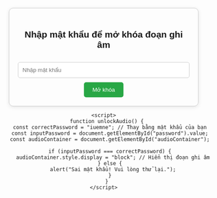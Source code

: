 <!DOCTYPE html>
  <html lang="en">
  <head>
    <meta charset="UTF-8">
    <meta name="viewport" content="width=device-width, initial-scale=1.0">
    <title>Mở khóa đoạn ghi âm</title>
    <style>
      body {
        font-family: Arial, sans-serif;
        text-align: center;
        margin-top: 50px;
      }
      .container {
        max-width: 400px;
        margin: auto;
        padding: 20px;
        border: 1px solid #ccc;
        border-radius: 10px;
        box-shadow: 0 2px 10px rgba(0, 0, 0, 0.1);
      }
      input[type="password"] {
        width: 100%;
        padding: 10px;
        margin: 10px 0;
        border: 1px solid #ccc;
        border-radius: 5px;
      }
      button {
        padding: 10px 20px;
        border: none;
        background-color: #28a745;
        color: white;
        border-radius: 5px;
        cursor: pointer;
      }
      button:hover {
        background-color: #218838;
      }
      .audio-container {
        display: none;
        margin-top: 20px;
      }
    </style>
  </head>
  <body>
    <div class="container">
      <h2>Nhập mật khẩu để mở khóa đoạn ghi âm</h2>
      <input type="password" id="password" placeholder="Nhập mật khẩu">
      <button onclick="unlockAudio()">Mở khóa</button>
      <div class="audio-container" id="audioContainer">
        <h3>Đoạn ghi âm của bạn:</h3>
        <audio controls>
          <source src="https://drive.google.com/file/d/1pElmceUxhQV8sxhJMGRshnjQCk0jUgOl/view" type="audio/mpeg">
          Trình duyệt của bạn không hỗ trợ audio.
        </audio>
      </div>
    </div>

    <script>
      function unlockAudio() {
        const correctPassword = "iuemne"; // Thay bằng mật khẩu của bạn
        const inputPassword = document.getElementById("password").value;
        const audioContainer = document.getElementById("audioContainer");

        if (inputPassword === correctPassword) {
          audioContainer.style.display = "block"; // Hiển thị đoạn ghi âm
        } else {
          alert("Sai mật khẩu! Vui lòng thử lại.");
        }
      }
    </script>
  </body>
  </html>
